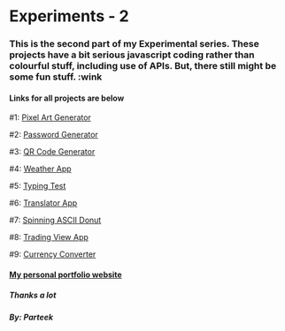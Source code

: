# Experiments - 2

### This is the second part of my Experimental series. These projects have a bit serious javascript coding rather than colourful stuff, including use of APIs. But, there still might be some fun stuff. :wink

#### Links for all projects are below

#1: <a href="https://p4rt33k.github.io/Experimental_2/PixelArtGenerator/index.html">Pixel Art Generator</a>

#2: <a href="https://p4rt33k.github.io/Experimental_2/PasswordGenerator/index.html">Password Generator</a>

#3: <a href="https://p4rt33k.github.io/Experimental_2/QRCodeGenerator/index.html">QR Code Generator</a>

#4: <a href="https://p4rt33k.github.io/Experimental_2/WeatherApp/index.html">Weather App</a>

#5: <a href="https://p4rt33k.github.io/Experimental_2/TypingTest/index.html">Typing Test</a>

#6: <a href="https://p4rt33k.github.io/Experimental_2/TranslatorApp/index.html">Translator App</a>

#7: <a href="https://p4rt33k.github.io/Experimental_2/SpinningDonut/index.html">Spinning ASCII Donut</a>

#8: <a href="https://p4rt33k.github.io/Experimental_2/TradingViewApp/home.html">Trading View App</a>

#9: <a href="https://p4rt33k.github.io/Experimental_2/CurrencyConverter/home.html">Currency Converter</a>

#### <a href="https://parteek-portfolio.netlify.app/homepage">My personal portfolio website</a>

##### Thanks a lot

##### By: Parteek
